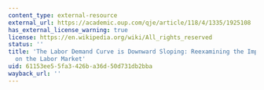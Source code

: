 ```yaml
---
content_type: external-resource
external_url: https://academic.oup.com/qje/article/118/4/1335/1925108
has_external_license_warning: true
license: https://en.wikipedia.org/wiki/All_rights_reserved
status: ''
title: 'The Labor Demand Curve is Downward Sloping: Reexamining the Impact of Immigration
  on the Labor Market'
uid: 61153ee5-5fa3-426b-a36d-50d731db2bba
wayback_url: ''
---
```

